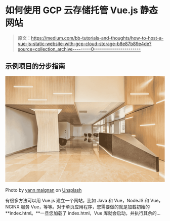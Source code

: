 # 如何使用 GCP 云存储托管 Vue.js 静态网站

> 原文：<https://medium.com/bb-tutorials-and-thoughts/how-to-host-a-vue-js-static-website-with-gcp-cloud-storage-b8e87b89e4de?source=collection_archive---------0----------------------->

## 示例项目的分步指南

![](img/d51216ef32254ddaa5beb49c5314931a.png)

Photo by [yann maignan](https://unsplash.com/@paris_interieurs?utm_source=medium&utm_medium=referral) on [Unsplash](https://unsplash.com?utm_source=medium&utm_medium=referral)

有很多方法可以用 Vue.js 建立一个网站，比如 Java 和 Vue，NodeJS 和 Vue，NGINX 服务 Vue，等等。对于单页应用程序，您需要做的就是加载初始的**index.html。**一旦您加载了 index.html，Vue 库就会启动，并执行其余的…